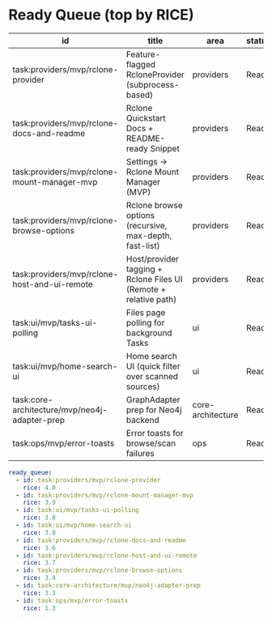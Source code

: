 # Ready Queue (top by RICE)

id | title | area | status | RICE | estimate | tags
---|---|---|---|---:|---|---
task:providers/mvp/rclone-provider | Feature-flagged RcloneProvider (subprocess-based) | providers | Ready | 4.0 | 2–3d | [rclone, browse, scan]
task:providers/mvp/rclone-docs-and-readme | Rclone Quickstart Docs + README-ready Snippet | providers | Ready | 3.6 | 0.5–1d | [rclone, docs]
task:providers/mvp/rclone-mount-manager-mvp | Settings → Rclone Mount Manager (MVP) | providers | Ready | 3.9 | 1–2d | [rclone, mounts, ui]
task:providers/mvp/rclone-browse-options | Rclone browse options (recursive, max-depth, fast-list) | providers | Ready | 3.4 | 0.5–1d | [rclone, browse]
task:providers/mvp/rclone-host-and-ui-remote | Host/provider tagging + Rclone Files UI (Remote + relative path) | providers | Ready | 3.7 | 0.5–1d | [rclone, ui, graph]
task:ui/mvp/tasks-ui-polling | Files page polling for background Tasks | ui | Ready | 3.8 | 0.5–1d | [ui, tasks]
task:ui/mvp/home-search-ui | Home search UI (quick filter over scanned sources) | ui | Ready | 3.8 | 0.5–1d | [ui, home, search]
task:core-architecture/mvp/neo4j-adapter-prep | GraphAdapter prep for Neo4j backend | core-architecture | Ready | 3.3 | 0.5–1d | [graph, neo4j]
task:ops/mvp/error-toasts | Error toasts for browse/scan failures | ops | Ready | 1.3 | 0.25–0.5d | [ux, errors]

```yaml
ready_queue:
  - id: task:providers/mvp/rclone-provider
    rice: 4.0
  - id: task:providers/mvp/rclone-mount-manager-mvp
    rice: 3.9
  - id: task:ui/mvp/tasks-ui-polling
    rice: 3.8
  - id: task:ui/mvp/home-search-ui
    rice: 3.8
  - id: task:providers/mvp/rclone-docs-and-readme
    rice: 3.6
  - id: task:providers/mvp/rclone-host-and-ui-remote
    rice: 3.7
  - id: task:providers/mvp/rclone-browse-options
    rice: 3.4
  - id: task:core-architecture/mvp/neo4j-adapter-prep
    rice: 3.3
  - id: task:ops/mvp/error-toasts
    rice: 1.3
```
